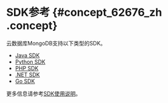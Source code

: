# SDK参考 {#concept_62676_zh .concept}

云数据库MongoDB支持以下类型的SDK。

-   [Java SDK](https://dwz.cn/s6gmSDYI) 
-   [Python SDK](https://developer.aliyun.com/tools/sdk#/python)
-   [PHP SDK](https://developer.aliyun.com/tools/sdk?#/php)
-   [.NET SDK](https://developer.aliyun.com/tools/sdk?#/dotnet)
-   [Go SDK](https://developer.aliyun.com/tools/sdk?#/go)

更多信息请参考[SDK使用说明](https://developer.aliyun.com/sdk)。

